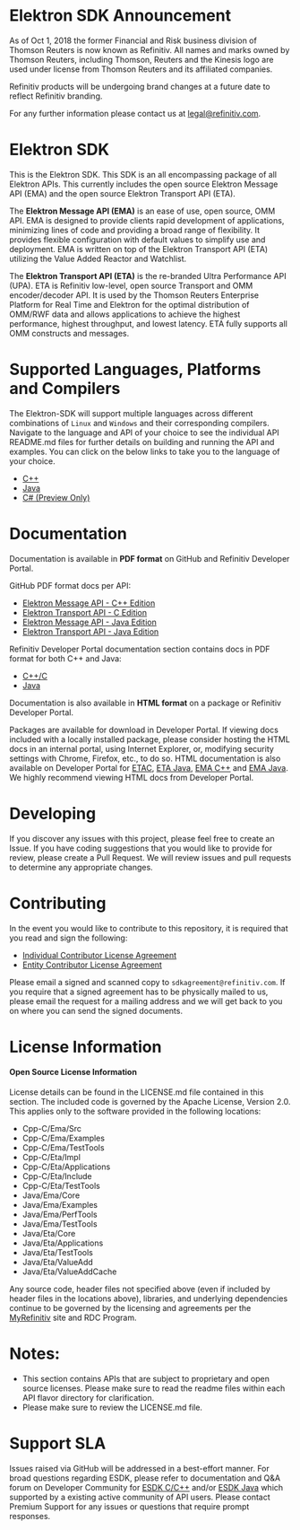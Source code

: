 # Elektron SDK Announcement

As of Oct 1, 2018 the former Financial and Risk business division of Thomson Reuters is now known as Refinitiv. All names and marks owned by Thomson Reuters, including Thomson, Reuters and the Kinesis logo are used under license from Thomson Reuters and its affiliated companies.

Refinitiv products will be undergoing brand changes at a future date to reflect Refinitiv branding.

For any further information please contact us at legal@refinitiv.com.



# Elektron SDK
This is the Elektron SDK. This SDK is an all encompassing package of all Elektron APIs. This currently includes the open source Elektron Message API (EMA) and the open source Elektron Transport API (ETA).

The **Elektron Message API (EMA)** is an ease of use, open source, OMM API. EMA is designed to provide clients rapid development of applications, minimizing lines of code and providing a broad range of flexibility. It provides flexible configuration with default values to simplify use and deployment.  EMA is written on top of the Elektron Transport API (ETA) utilizing the Value Added Reactor and Watchlist. 

The **Elektron Transport API (ETA)** is the re-branded Ultra Performance API (UPA). ETA is Refinitiv low-level, open source Transport and OMM encoder/decoder API.  It is used by the Thomson Reuters Enterprise Platform for Real Time and Elektron for the optimal distribution of OMM/RWF data and allows applications to achieve the highest performance, highest throughput, and lowest latency. ETA fully supports all OMM constructs and messages.



# Supported Languages, Platforms and Compilers

The Elektron-SDK will support multiple languages across different combinations of `Linux` and `Windows` and their corresponding compilers. Navigate to the language and API of your choice to see the individual API README.md files for further details on building and running the API and examples. You can click on the below links to take you to the language of your choice.

- [C++](Cpp-C)
- [Java](Java)
- [C# (Preview Only)](https://github.com/Refinitiv/Elektron-SDK/tree/preview/CSharp)


# Documentation
Documentation is available in **PDF format** on GitHub and Refinitiv Developer Portal. 

GitHub PDF format docs per API:

- [Elektron Message API - C++ Edition](Cpp-C/Ema/Docs)
- [Elektron Transport API - C Edition](Cpp-C/Eta/Docs)
- [Elektron Message API - Java Edition](Java/Ema/Docs)
- [Elektron Transport API - Java Edition](Java/Eta/Docs)

Refinitiv Developer Portal documentation section contains docs in PDF format for both C++ and Java:

- [C++/C](https://developers.refinitiv.com/elektron/elektron-sdk-cc/docs)
- [Java](https://developers.refinitiv.com/elektron/elektron-sdk-java/docs)

Documentation is also available in **HTML format** on a package or Refinitiv Developer Portal.

Packages are available for download in Developer Portal. If viewing docs included with a locally installed package, please consider hosting the HTML docs in an internal portal, using Internet Explorer, or, modifying security settings with Chrome, Firefox, etc., to do so. HTML documentation is also available on Developer Portal for [ETAC](https://docs-developers.refinitiv.com/1565642222871/16304/Docs/WebDocs/wwhelp/wwhimpl/js/html/wwhelp.htm#href=TransportAPI_Documentation_Portal/Transport_C_DocPortal.1.01.html), [ETA Java](https://docs-developers.refinitiv.com/1573085826531/16305/Docs/WebDocs/wwhelp/wwhimpl/js/html/wwhelp.htm#href=TransportAPI_Java_Documentation_Portal/Transport_J_DocPortal.1.01.html), [EMA C++](https://docs-developers.refinitiv.com/1573164882026/4725/Docs/HTML/wwhelp/wwhimpl/js/html/wwhelp.htm#href=Documentation_Portal/EMAC_Doc_Portal.1.1.html) and [EMA Java](https://docs-developers.refinitiv.com/1573165073365/6066/Docs/WebDocs/wwhelp/wwhimpl/js/html/wwhelp.htm#href=Documentation_Portal/EMAJ_Doc_Portal.1.1.html). We highly recommend viewing HTML docs from Developer Portal.

# Developing 
If you discover any issues with this project, please feel free to create an Issue.
If you have coding suggestions that you would like to provide for review, please create a Pull Request.
We will review issues and pull requests to determine any appropriate changes.

# Contributing
In the event you would like to contribute to this repository, it is required that you read and sign the following:

- [Individual Contributor License Agreement](https://github.com/refinitiv/Elektron-SDK/blob/master/Elektron%20API%20Individual%20Contributor%20License%20Agreement.pdf)
- [Entity Contributor License Agreement](https://github.com/refinitiv/Elektron-SDK/blob/master/Elektron%20API%20Entity%20Contributor%20License%20Agreement.pdf)

Please email a signed and scanned copy to `sdkagreement@refinitiv.com`.  If you require that a signed agreement has to be physically mailed to us, please email the request for a mailing address and we will get back to you on where you can send the signed documents.

# License Information

#### Open Source License Information

License details can be found in the LICENSE.md file contained in this section. The included code is governed by the Apache License, Version 2.0. This applies only to the software provided in the following locations:

- Cpp-C/Ema/Src
- Cpp-C/Ema/Examples
- Cpp-C/Ema/TestTools
- Cpp-C/Eta/Impl
- Cpp-C/Eta/Applications
- Cpp-C/Eta/Include
- Cpp-C/Eta/TestTools
- Java/Ema/Core
- Java/Ema/Examples
- Java/Ema/PerfTools
- Java/Ema/TestTools
- Java/Eta/Core
- Java/Eta/Applications
- Java/Eta/TestTools
- Java/Eta/ValueAdd
- Java/Eta/ValueAddCache

Any source code, header files not specified above (even if included by header files in the locations above), libraries, and underlying dependencies continue to be governed by the licensing and agreements per the [MyRefinitiv](https://my.refinitiv.com/content/mytr/en/signin.html) site and RDC Program.



# Notes:
- This section contains APIs that are subject to proprietary and open source licenses.  Please make sure to read the readme files within each API flavor directory for clarification.
- Please make sure to review the LICENSE.md file.

# Support SLA

Issues raised via GitHub will be addressed in a best-effort manner. For broad questions regarding ESDK, please refer to documentation and Q&A forum on Developer Community for [ESDK C/C++](https://developers.refinitiv.com/elektron/elektron-sdk-cc) and/or [ESDK Java](https://developers.refinitiv.com/elektron/elektron-sdk-java) which supported by a existing active community of API users. Please contact Premium Support for any issues or questions that require prompt responses.
